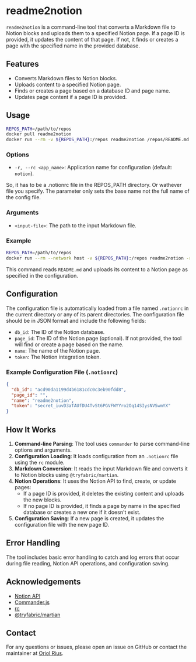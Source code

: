 # readme2notion

`readme2notion` is a command-line tool that converts a Markdown file to Notion blocks and uploads them to a specified Notion page. If a page ID is provided, it updates the content of that page. If not, it finds or creates a page with the specified name in the provided database.

## Features

- Converts Markdown files to Notion blocks.
- Uploads content to a specified Notion page.
- Finds or creates a page based on a database ID and page name.
- Updates page content if a page ID is provided.

## Usage

```bash
REPOS_PATH=/path/to/repos
docker pull readme2notion
docker run --rm -v ${REPOS_PATH}:/repos readme2notion /repos/README.md
```

### Options

- `-r, --rc <app_name>`: Application name for configuration (default: `notion`).

So, it has to be a .notionrc file in the REPOS_PATH directory. Or wathever file you specify. The parameter only sets the base name not the full name of the config file.

### Arguments

- `<input-file>`: The path to the input Markdown file.

### Example

```sh
REPOS_PATH=/path/to/repos
docker run --rm --network host -v ${REPOS_PATH}:/repos readme2notion -r notion /repos/README.md
```

This command reads `README.md` and uploads its content to a Notion page as specified in the configuration.

## Configuration

The configuration file is automatically loaded from a file named `.notionrc` in the current directory or any of its parent directories. The configuration file should be in JSON format and include the following fields:

- `db_id`: The ID of the Notion database.
- `page_id`: The ID of the Notion page (optional). If not provided, the tool will find or create a page based on the name.
- `name`: The name of the Notion page.
- `token`: The Notion integration token.

### Example Configuration File (`.notionrc`)

```json
{
  "db_id": "acd90da1199d4b6181cdc0c3eb90fdd8",
  "page_id": "",
  "name": "readme2notion",
  "token": "secret_iuvD3aTAUfDU4TvSt6PGVFWYYro2Oq14SIysNVSwmYX"
}
```

## How It Works

1. **Command-line Parsing**: The tool uses `commander` to parse command-line options and arguments.
2. **Configuration Loading**: It loads configuration from an `.notionrc` file using the `rc` module.
3. **Markdown Conversion**: It reads the input Markdown file and converts it to Notion blocks using `@tryfabric/martian`.
4. **Notion Operations**: It uses the Notion API to find, create, or update pages:
   - If a page ID is provided, it deletes the existing content and uploads the new blocks.
   - If no page ID is provided, it finds a page by name in the specified database or creates a new one if it doesn't exist.
5. **Configuration Saving**: If a new page is created, it updates the configuration file with the new page ID.

## Error Handling

The tool includes basic error handling to catch and log errors that occur during file reading, Notion API operations, and configuration saving.

## Acknowledgements

- [Notion API](https://developers.notion.com/)
- [Commander.js](https://github.com/tj/commander.js/)
- [rc](https://github.com/dominictarr/rc)
- [@tryfabric/martian](https://github.com/tryfabric/martian)

## Contact

For any questions or issues, please open an issue on GitHub or contact the maintainer at [Oriol Rius](mailto:oriol@oriolrius.me).
